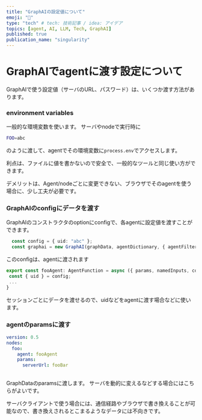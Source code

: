 ```yaml
---
title: "GraphAIの設定値について"
emoji: "🤖"
type: "tech" # tech: 技術記事 / idea: アイデア
topics: [agent, AI, LLM, Tech, GraphAI]
published: true
publication_name: "singularity"
---
```



# GraphAIでagentに渡す設定について

GraphAIで使う設定値（サーバのURL、パスワード）は、いくつか渡す方法があります。

### environment variables

一般的な環境変数を使います。
サーバやnodeで実行時に

```sh
FOO=abc
```
のように渡して、agentでその環境変数に`process.env`でアクセスします。

利点は、ファイルに値を書かないので安全で、一般的なツールと同じ使い方ができます。

デメリットは、Agent/nodeごとに変更できない、ブラウザでそのagentを使う場合に、少し工夫が必要です。

### GraphAIのconfigにデータを渡す

GraphAIのコンストラクタのoptionにconfigで、各agentに設定値を渡すことができます。

```typescript
  const config = { uid: "abc" };
  const graphai = new GraphAI(graphData, agentDictionary, { agentFilters, config });
```
このconfigは、agentに渡されます

```typescript
export const fooAgent: AgentFunction = async ({ params, namedInputs, config }) => {
 const { uid } = config;
 ...
}
```

セッションごとにデータを渡せるので、uidなどをagentに渡す場合などに使います。

### agentのparamsに渡す

```yaml
version: 0.5
nodes:
  foo:
    agent: fooAgent
    params:
      serverUrl: fooBar
  

```

GraphDataのparamsに渡します。
サーバを動的に変えるなどする場合にはこちらがよいです。

サーバクライアントで使う場合には、通信経路やブラウザで書き換えることが可能なので、書き換えされるとこまるようなデータには不向きです。



